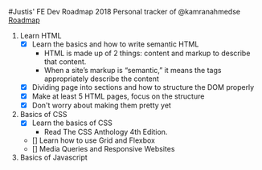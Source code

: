 #Justis' FE Dev Roadmap 2018
Personal tracker of @kamranahmedse [Roadmap](https://github.com/kamranahmedse/developer-roadmap)

1. Learn HTML
    - [x] Learn the basics and how to write semantic HTML
        - HTML is made up of 2 things: content and markup to describe that content. 
        - When a site’s markup is “semantic,” it means the tags appropriately describe the content
    - [x] Dividing page into sections and how to structure the DOM properly
    - [x] Make at least 5 HTML pages, focus on the structure
    - [x] Don't worry about making them pretty yet
2. Basics of CSS
    - [x] Learn the basics of CSS
        - Read The CSS Anthology 4th Edition.
    - [] Learn how to use Grid and Flexbox
    - [] Media Queries and Responsive Websites
3. Basics of Javascript
